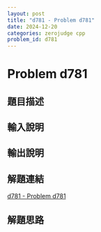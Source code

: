 ```yaml
---
layout: post
title: "d781 - Problem d781"
date: 2024-12-20
categories: zerojudge cpp
problem_id: d781
---
```


# Problem d781

## 題目描述



## 輸入說明



## 輸出說明



## 解題連結

[d781 - Problem d781](https://zerojudge.tw/ShowProblem?problemid=d781)

## 解題思路

